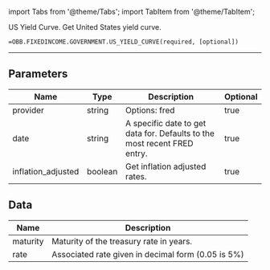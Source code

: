 <!-- markdownlint-disable MD012 MD031 MD033 -->

import Tabs from '@theme/Tabs';
import TabItem from '@theme/TabItem';

US Yield Curve. Get United States yield curve.

```excel wordwrap
=OBB.FIXEDINCOME.GOVERNMENT.US_YIELD_CURVE(required, [optional])
```

---

## Parameters

| Name | Type | Description | Optional |
| ---- | ---- | ----------- | -------- |
| provider | string | Options: fred | true |
| date | string | A specific date to get data for. Defaults to the most recent FRED entry. | true |
| inflation_adjusted | boolean | Get inflation adjusted rates. | true |

## Data

| Name | Description |
| ---- | ----------- |
| maturity | Maturity of the treasury rate in years.  |
| rate | Associated rate given in decimal form (0.05 is 5%)  |
